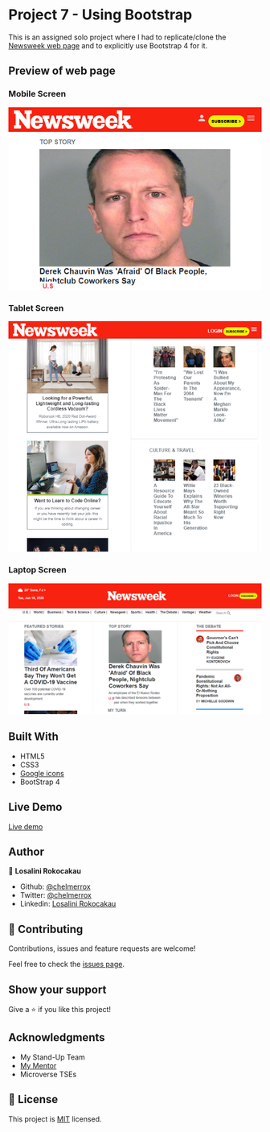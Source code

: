 # Project 7 - Using Bootstrap

This is an assigned solo project where I had to replicate/clone the <a href="">Newsweek web page</a> and to explicitly use Bootstrap 4 for it.

## Preview of web page

### Mobile Screen

![screenshot](images/mobile_preview.PNG)

### Tablet Screen

![screenshot](images/tablet_preview.PNG)

### Laptop Screen

![screenshot](images/laptop_preview.PNG)

## Built With

- HTML5
- CSS3
- <a href="https://materializecss.com/icons.html">Google icons</a>
- BootStrap 4

## Live Demo

<a href="https://raw.githack.com/chelmerrox/Project-7-Using-Bootstrap/project-draft/index.html">Live demo</a>

## Author

👤 **Losalini Rokocakau**
​
- Github: [@chelmerrox](https://github.com/chelmerrox)
- Twitter: [@chelmerrox](https://twitter.com/chelmerrox)
- Linkedin: [Losalini Rokocakau](https://www.linkedin.com/in/losalini-rokocakau)

## 🤝 Contributing

  Contributions, issues and feature requests are welcome!

  Feel free to check the [issues page](https://github.com/chelmerrox/Project-7-Using-Bootstrap/issues).

## Show your support

Give a ⭐️ if you like this project!

## Acknowledgments

- My Stand-Up Team
- <a href="https://github.com/BrittanyBlake">My Mentor</a>
- Microverse TSEs

## 📝 License

This project is [MIT](LICENSE.txt) licensed.